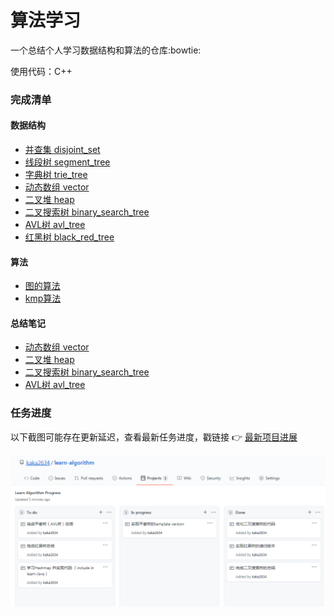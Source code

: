 # 算法学习

一个总结个人学习数据结构和算法的仓库:bowtie:

使用代码：C++

### 完成清单
#### 数据结构
- [并查集 disjoint_set](disjoint_set) 
- [线段树 segment_tree](segment_tree) 
- [字典树 trie_tree](trie_tree) 
- [动态数组 vector](vector)
- [二叉堆 heap](heap)
- [二叉搜索树 binary_search_tree](binary_search_tree)    
- [AVL树 avl_tree](avl_tree) 
- [红黑树 black_red_tree](black_red_tree) 

#### 算法
- [图的算法](graph)
- [kmp算法](kmp)

#### 总结笔记
- [动态数组 vector](vector)
- [二叉堆 heap](heap)  
- [二叉搜索树 binary_search_tree](binary_search_tree)    
- [AVL树 avl_tree](avl_tree) 

### 任务进度
以下截图可能存在更新延迟，查看最新任务进度，戳链接 :point_right: [最新项目进展](https://github.com/kaka2634/learn-algorithm/projects/1)


![img1](project_progress.PNG)
